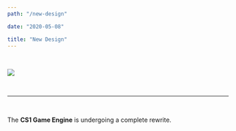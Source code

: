 ```yaml
---
path: "/new-design"

date: "2020-05-08"

title: "New Design"
---
```

<br>

![](https://cdn.glitch.com/53f6eb06-66f0-4243-b635-db0bfec50c28%2FCS1_logo_64.png?v=1588982390615)

<br>

___  

<br>

The **CS1 Game Engine** is undergoing a complete rewrite. 